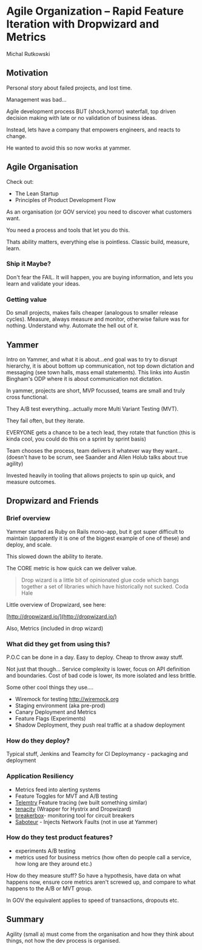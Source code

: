 # Agile Organization – Rapid Feature Iteration with Dropwizard and Metrics
Michal Rutkowski

## Motivation
Personal story about failed projects, and lost time.

Management was bad...

Agile development process BUT (shock,horror) waterfall, top driven decision making with late or no validation of business ideas.

Instead, lets have a company that empowers engineers, and reacts to change.

He wanted to avoid this so now works at yammer.

## Agile Organisation
Check out:

* The Lean Startup
* Principles of Product Development Flow

As an organisation (or GOV service) you need to discover what customers want.

You need a process and tools that let you do this.

Thats ability matters, everything else is pointless. Classic build, measure, learn.

### Ship it Maybe?
Don't fear the FAIL. It will happen, you are buying information, and lets you learn and validate your ideas.

### Getting value
Do small projects, makes fails cheaper (analogous to smaller release cycles). Measure, always measure and monitor, otherwise failure was for nothing. Understand why. Automate the hell out of it.

## Yammer
Intro on Yammer, and what it is about...end goal was to try to disrupt hierarchy, it is about bottom up communication, not top down dictation and messaging (see town halls, mass email statements). This links into Austin Bingham's ODP where it is about communication not dictation.

In yammer, projects are short, MVP focussed, teams are small and truly cross functional.

They A/B test everything...actually more Multi Variant Testing (MVT).

They fail often, but they iterate.

EVERYONE gets a chance to be a tech lead, they rotate that function (this is kinda cool, you could do this on a sprint by sprint basis)

Team chooses the process, team delivers it whatever way they want...(doesn't have to be scrum, see Saander and Allen Holub talks about true agility)

Invested heavily in tooling that allows projects to spin up quick, and measure outcomes.

## Dropwizard and Friends
### Brief overview
Yammer started as Ruby on Rails mono-app, but it got super difficult to maintain (apparently it is one of the biggest example of one of these) and deploy, and scale.

This slowed down the ability to iterate.

The CORE metric is how quick can we deliver value.

> Drop wizard is a little bit of opinionated glue code which bangs together a set of libraries which have historically not sucked.
> Coda Hale

Little overview of Dropwizard, see here:

[http://dropwizard.io/](http://dropwizard.io/)

Also, Metrics (included in drop wizard)

### What did they get from using this?
P.O.C can be done in a day.
Easy to deploy.
Cheap to throw away stuff.

Not just that though...
Service complexity is lower, focus on API definition and boundaries.
Cost of bad code is lower, its more isolated and less brittle.


Some other cool things they use....

* Wiremock for testing http://wiremock.org
* Staging environment (aka pre-prod)
* Canary Deployment and Metrics
* Feature Flags (Experiments)
* Shadow Deployment, they push real traffic at a shadow deployment

### How do they deploy?
Typical stuff, Jenkins and Teamcity for CI
Deploymancy - packaging and deployment

### Application Resiliency
* Metrics feed into alerting systems
* Feature Toggles for MVT and A/B testing
* [Telemtry](https://github.com/yammer/telemetry) Feature tracing (we built something similar)
* [tenacity](https://github.com/yammer/tenacity) (Wrapper for Hystrix and Dropwizard)
* [breakerbox](https://github.com/yammer/breakerbox)- monitoring tool for circuit breakers
* [Saboteur](https://github.com/tomakehurst/saboteur) - Injects Network Faults (not in use at Yammer)

### How do they test product features?
* experiments A/B testing
* metrics used for business metrics (how often do people call a service, how long are they around etc.)

How do they measure stuff? So have a hypothesis, have data on what happens now, ensure core metrics aren't screwed up, and compare to what happens to the A/B or MVT group.

In GOV the equivalent applies to speed of transactions, dropouts etc.

## Summary
Agility (small a) must come from the organisation and how they think about things, not how the dev process is organised.
